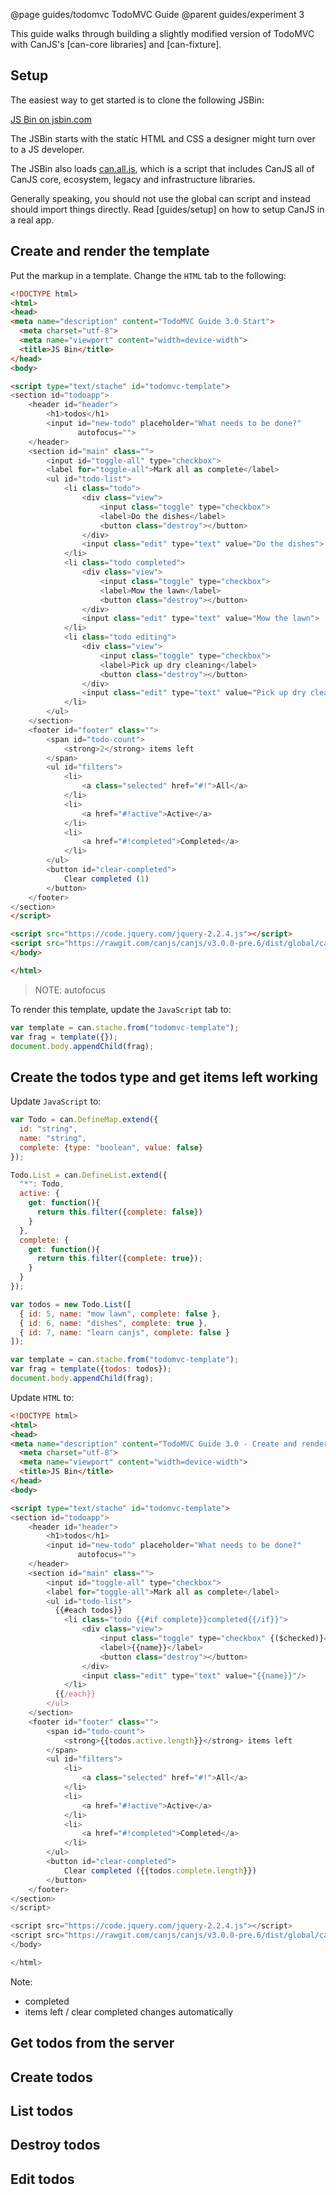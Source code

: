@page guides/todomvc TodoMVC Guide
@parent guides/experiment 3


This guide walks through building a slightly modified version of TodoMVC with CanJS's [can-core libraries]
and [can-fixture].


## Setup

The easiest way to get started is to clone the following JSBin:


<a class="jsbin-embed" href="http://jsbin.com/sasuje/2/embed?html,output">JS Bin on jsbin.com</a>

The JSBin starts
with the static HTML and CSS a designer might turn over to a JS developer.

The JSBin also loads [can.all.js](https://github.com/canjs/canjs/blob/v3.0.0-pre.6/dist/global/can.all.js), which is a script that includes
CanJS all of CanJS core, ecosystem, legacy and infrastructure libraries.

Generally speaking, you should not use the global can script and instead
should import things directly.  Read [guides/setup] on how to setup CanJS
in a real app.

## Create and render the template

Put the markup in a template.  Change the `HTML` tab to the following:

```html
<!DOCTYPE html>
<html>
<head>
<meta name="description" content="TodoMVC Guide 3.0 Start">
  <meta charset="utf-8">
  <meta name="viewport" content="width=device-width">
  <title>JS Bin</title>
</head>
<body>

<script type="text/stache" id="todomvc-template">
<section id="todoapp">
	<header id="header">
		<h1>todos</h1>
		<input id="new-todo" placeholder="What needs to be done?"
               autofocus="">
	</header>
	<section id="main" class="">
		<input id="toggle-all" type="checkbox">
		<label for="toggle-all">Mark all as complete</label>
		<ul id="todo-list">
			<li class="todo">
				<div class="view">
					<input class="toggle" type="checkbox">
					<label>Do the dishes</label>
					<button class="destroy"></button>
				</div>
				<input class="edit" type="text" value="Do the dishes">
			</li>
			<li class="todo completed">
				<div class="view">
					<input class="toggle" type="checkbox">
					<label>Mow the lawn</label>
					<button class="destroy"></button>
				</div>
				<input class="edit" type="text" value="Mow the lawn">
			</li>
			<li class="todo editing">
				<div class="view">
					<input class="toggle" type="checkbox">
					<label>Pick up dry cleaning</label>
					<button class="destroy"></button>
				</div>
				<input class="edit" type="text" value="Pick up dry cleaning">
			</li>
		</ul>
	</section>
	<footer id="footer" class="">
		<span id="todo-count">
			<strong>2</strong> items left
		</span>
		<ul id="filters">
			<li>
				<a class="selected" href="#!">All</a>
			</li>
			<li>
				<a href="#!active">Active</a>
			</li>
			<li>
				<a href="#!completed">Completed</a>
			</li>
		</ul>
		<button id="clear-completed">
			Clear completed (1)
		</button>
	</footer>
</section>
</script>

<script src="https://code.jquery.com/jquery-2.2.4.js"></script>
<script src="https://rawgit.com/canjs/canjs/v3.0.0-pre.6/dist/global/can.all.js"></script>
</body>

</html>
```

> NOTE: autofocus

To render this template, update the `JavaScript` tab to:

```js
var template = can.stache.from("todomvc-template");
var frag = template({});
document.body.appendChild(frag);
```

## Create the todos type and get items left working

Update `JavaScript` to:

```js
var Todo = can.DefineMap.extend({
  id: "string",
  name: "string",
  complete: {type: "boolean", value: false}
});

Todo.List = can.DefineList.extend({
  "*": Todo,
  active: {
    get: function(){
      return this.filter({complete: false})
    }
  },
  complete: {
    get: function(){
      return this.filter({complete: true});
    }
  }
});

var todos = new Todo.List([
  { id: 5, name: "mow lawn", complete: false },
  { id: 6, name: "dishes", complete: true },
  { id: 7, name: "learn canjs", complete: false }
]);

var template = can.stache.from("todomvc-template");
var frag = template({todos: todos});
document.body.appendChild(frag);
```

Update `HTML` to:

```html
<!DOCTYPE html>
<html>
<head>
<meta name="description" content="TodoMVC Guide 3.0 - Create and render the template">
  <meta charset="utf-8">
  <meta name="viewport" content="width=device-width">
  <title>JS Bin</title>
</head>
<body>

<script type="text/stache" id="todomvc-template">
<section id="todoapp">
	<header id="header">
		<h1>todos</h1>
		<input id="new-todo" placeholder="What needs to be done?"
               autofocus="">
	</header>
	<section id="main" class="">
		<input id="toggle-all" type="checkbox">
		<label for="toggle-all">Mark all as complete</label>
		<ul id="todo-list">
          {{#each todos}}
			<li class="todo {{#if complete}}completed{{/if}}">
				<div class="view">
					<input class="toggle" type="checkbox" {($checked)}="complete">
					<label>{{name}}</label>
					<button class="destroy"></button>
				</div>
				<input class="edit" type="text" value="{{name}}"/>
			</li>
          {{/each}}
		</ul>
	</section>
	<footer id="footer" class="">
		<span id="todo-count">
			<strong>{{todos.active.length}}</strong> items left
		</span>
		<ul id="filters">
			<li>
				<a class="selected" href="#!">All</a>
			</li>
			<li>
				<a href="#!active">Active</a>
			</li>
			<li>
				<a href="#!completed">Completed</a>
			</li>
		</ul>
		<button id="clear-completed">
			Clear completed ({{todos.complete.length}})
		</button>
	</footer>
</section>
</script>

<script src="https://code.jquery.com/jquery-2.2.4.js"></script>
<script src="https://rawgit.com/canjs/canjs/v3.0.0-pre.6/dist/global/can.all.js"></script>
</body>

</html>
```

Note:

 - completed
 - items left / clear completed changes automatically 


## Get todos from the server

## Create todos

## List todos

## Destroy todos

## Edit todos


<script src="http://static.jsbin.com/js/embed.min.js?3.39.15"></script>
